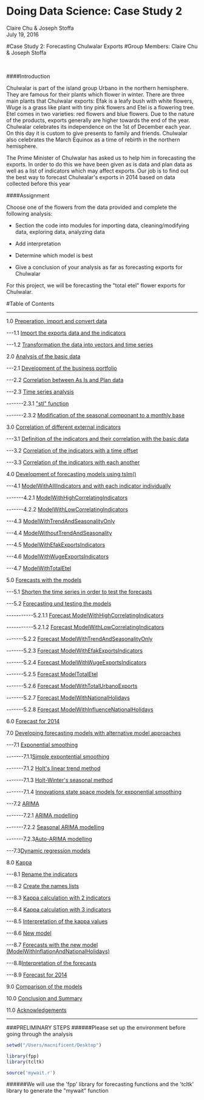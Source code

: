# Doing Data Science: Case Study 2
Claire Chu & Joseph Stoffa  
July 19, 2016  

#Case Study 2: Forecasting Chulwalar Exports
#Group Members: Claire Chu & Joseph Stoffa

<br>

####Introduction

Chulwalar is part of the island group Urbano in the northern hemisphere. They are famous for their plants which flower in winter. There are three main plants that Chulwalar exports: Efak is a leafy bush with white flowers, Wuge is a grass like plant with tiny pink flowers and Etel is a flowering tree. Etel comes in two varieties: red flowers and blue flowers. Due to the nature of the products, exports generally are higher towards the end of the year. Chulwalar celebrates its independence on the 1st of December each year. On this day it is custom to give presents to family and friends. Chulwalar also celebrates the March Equinox as a time of rebirth in the northern hemisphere. 

The Prime Minister of Chulwalar has asked us to help him in forecasting the exports. In order to do this we have been given as is data and plan data as well as a list of indicators which may affect exports. Our job is to find out the best way to forecast Chulwalar's exports in 2014 based on data collected before this year 
<br>

####Assignment

Choose one of the flowers from the data provided and complete the following analysis:

- Section the code into modules for importing data, cleaning/modifying data, exploring data, analyzing data

- Add interpretation

- Determine which model is best

- Give a conclusion of your analysis as far as forecasting exports for Chulwalar

For this project, we will be forecasting the "total etel" flower exports for Chulwalar.

#Table of Contents

****************************
1.0	[Preperation, import and convert data](https://github.com/clairecDS/DoingDataScience_CaseStudy2/blob/master/Analysis/Section1_Prep/Readme.md)

---1.1 [Import the exports data and the indicators](https://github.com/clairecDS/DoingDataScience_CaseStudy2/blob/master/Analysis/Section1_Prep/Readme.md)

---1.2 [Transformation the data into vectors and time series](https://github.com/clairecDS/DoingDataScience_CaseStudy2/blob/master/Analysis/Section1_Prep/Readme.md)

2.0 [Analysis of the basic data](https://github.com/clairecDS/DoingDataScience_CaseStudy2/blob/master/Analysis/Section2_Analysis/readme.md)

---2.1 [Development of the business portfolio](https://github.com/clairecDS/DoingDataScience_CaseStudy2/blob/master/Analysis/Section2_Analysis/readme.md)

---2.2 [Correlation between As Is and Plan data](https://github.com/clairecDS/DoingDataScience_CaseStudy2/blob/master/Analysis/Section2_Analysis/readme.md)

---2.3 [Time series analysis](https://github.com/clairecDS/DoingDataScience_CaseStudy2/blob/master/Analysis/Section2_Analysis/readme.md)

-------2.3.1 ["stl" function](https://github.com/clairecDS/DoingDataScience_CaseStudy2/blob/master/Analysis/Section2_Analysis/readme.md)

-------2.3.2 [Modification of the seasonal componant to a monthly base](https://github.com/clairecDS/DoingDataScience_CaseStudy2/blob/master/Analysis/Section2_Analysis/readme.md)

3.0 [Correlation of different external indicators](https://github.com/clairecDS/DoingDataScience_CaseStudy2/blob/master/Analysis/Section3_Correlation/readme.md)

---3.1 [Definition of the indicators and their correlation with the basic data](https://github.com/clairecDS/DoingDataScience_CaseStudy2/blob/master/Analysis/Section3_Correlation/readme.md)

---3.2 [Correlation of the indicators with a time offset](https://github.com/clairecDS/DoingDataScience_CaseStudy2/blob/master/Analysis/Section3_Correlation/readme.md)

---3.3 [Correlation of the indicators with each another](https://github.com/clairecDS/DoingDataScience_CaseStudy2/blob/master/Analysis/Section3_Correlation/readme.md)

4.0 [Development of forecasting models using tslm()](https://github.com/clairecDS/DoingDataScience_CaseStudy2/blob/master/Analysis/Section3_Correlation/readme.md)

---4.1 [ModelWithAlllIndicators and with each indicator individually](https://github.com/clairecDS/DoingDataScience_CaseStudy2/blob/master/Analysis/Section4_tslm/readme.md)

-------4.2.1 [ModelWithHighCorrelatingIndicators](https://github.com/clairecDS/DoingDataScience_CaseStudy2/blob/master/Analysis/Section4_tslm/readme.md)

-------4.2.2 [ModelWithLowCorrelatingIndicators](https://github.com/clairecDS/DoingDataScience_CaseStudy2/blob/master/Analysis/Section4_tslm/readme.md)

---4.3 [ModelWithTrendAndSeasonalityOnly](https://github.com/clairecDS/DoingDataScience_CaseStudy2/blob/master/Analysis/Section4_tslm/readme.md)

---4.4 [ModelWithoutTrendAndSeasonality](https://github.com/clairecDS/DoingDataScience_CaseStudy2/blob/master/Analysis/Section4_tslm/readme.md)

---4.5 [ModelWithEfakExportsIndicators](https://github.com/clairecDS/DoingDataScience_CaseStudy2/blob/master/Analysis/Section4_tslm/readme.md)

---4.6 [ModelWithWugeExportsIndicators](https://github.com/clairecDS/DoingDataScience_CaseStudy2/blob/master/Analysis/Section4_tslm/readme.md)

---4.7 [ModelWithTotalEtel](https://github.com/clairecDS/DoingDataScience_CaseStudy2/blob/master/Analysis/Section4_tslm/readme.md)

5.0 [Forecasts with the models](https://github.com/clairecDS/DoingDataScience_CaseStudy2/blob/master/Analysis/Section5_Forecast/readme.md)

---5.1 [Shorten the time series in order to test the forecasts](https://github.com/clairecDS/DoingDataScience_CaseStudy2/blob/master/Analysis/Section5_Forecast/readme.md)

---5.2 [Forecasting und testing the models](https://github.com/clairecDS/DoingDataScience_CaseStudy2/blob/master/Analysis/Section5_Forecast/readme.md)

-----------5.2.1.1 [Forecast ModelWithHighCorrelatingIndicators](https://github.com/clairecDS/DoingDataScience_CaseStudy2/blob/master/Analysis/Section5_Forecast/readme.md)

-----------5.2.1.2 [Forecast ModelWithLowCorrelatingIndicators](https://github.com/clairecDS/DoingDataScience_CaseStudy2/blob/master/Analysis/Section5_Forecast/readme.md)

-------5.2.2 [Forecast ModelWithTrendAndSeasonalityOnly](https://github.com/clairecDS/DoingDataScience_CaseStudy2/blob/master/Analysis/Section5_Forecast/readme.md)

-------5.2.3 [Forecast ModelWithEfakExportsIndicators](https://github.com/clairecDS/DoingDataScience_CaseStudy2/blob/master/Analysis/Section5_Forecast/readme.md)

-------5.2.4 [Forecast ModelWithWugeExportsIndicators](https://github.com/clairecDS/DoingDataScience_CaseStudy2/blob/master/Analysis/Section5_Forecast/readme.md)

-------5.2.5 [Forecast ModelTotalEtel](https://github.com/clairecDS/DoingDataScience_CaseStudy2/blob/master/Analysis/Section5_Forecast/readme.md)

-------5.2.6 [Forecast ModelWithTotalUrbanoExports](https://github.com/clairecDS/DoingDataScience_CaseStudy2/blob/master/Analysis/Section5_Forecast/readme.md)

-------5.2.7 [Forecast ModelWithNationalHolidays](https://github.com/clairecDS/DoingDataScience_CaseStudy2/blob/master/Analysis/Section5_Forecast/readme.md)

-------5.2.8 [Forecast ModelWithInfluenceNationalHolidays](https://github.com/clairecDS/DoingDataScience_CaseStudy2/blob/master/Analysis/Section5_Forecast/readme.md)

6.0 [Forecast for 2014](https://github.com/clairecDS/DoingDataScience_CaseStudy2/blob/master/Analysis/Section6_Forecast2014/readme.md)

7.0 [Developing forecasting models with alternative model approaches](https://github.com/clairecDS/DoingDataScience_CaseStudy2/blob/master/Analysis/Section7_AltModel/readme.md)

---7.1 [Exponential smoothing](https://github.com/clairecDS/DoingDataScience_CaseStudy2/blob/master/Analysis/Section7_AltModel/readme.md)

-------7.1.1[Simple expontential smoothing](https://github.com/clairecDS/DoingDataScience_CaseStudy2/blob/master/Analysis/Section7_AltModel/readme.md)

-------7.1.2 [Holt's linear trend method](https://github.com/clairecDS/DoingDataScience_CaseStudy2/blob/master/Analysis/Section7_AltModel/readme.md)

-------7.1.3 [Holt-Winter's seasonal method](https://github.com/clairecDS/DoingDataScience_CaseStudy2/blob/master/Analysis/Section7_AltModel/readme.md)

-------7.1.4 [Innovations state space models for exponential smoothing](https://github.com/clairecDS/DoingDataScience_CaseStudy2/blob/master/Analysis/Section7_AltModel/readme.md)

---7.2 [ARIMA](https://github.com/clairecDS/DoingDataScience_CaseStudy2/blob/master/Analysis/Section7_AltModel/readme.md)

-------7.2.1 [ARIMA modelling](https://github.com/clairecDS/DoingDataScience_CaseStudy2/blob/master/Analysis/Section7_AltModel/readme.md)

-------7.2.2 [Seasonal ARIMA modelling](https://github.com/clairecDS/DoingDataScience_CaseStudy2/blob/master/Analysis/Section7_AltModel/readme.md)

-------7.2.3[Auto-ARIMA modelling](https://github.com/clairecDS/DoingDataScience_CaseStudy2/blob/master/Analysis/Section7_AltModel/readme.md)

---7.3[Dynamic regression models](https://github.com/clairecDS/DoingDataScience_CaseStudy2/blob/master/Analysis/Section7_AltModel/readme.md)

8.0 [Kappa](https://github.com/clairecDS/DoingDataScience_CaseStudy2/blob/master/Analysis/Section8_Kappa/readme.md)

---8.1 [Rename the indicators](https://github.com/clairecDS/DoingDataScience_CaseStudy2/blob/master/Analysis/Section8_Kappa/readme.md)

---8.2 [Create the names lists](https://github.com/clairecDS/DoingDataScience_CaseStudy2/blob/master/Analysis/Section8_Kappa/readme.md)

---8.3 [Kappa calculation with 2 indicators](https://github.com/clairecDS/DoingDataScience_CaseStudy2/blob/master/Analysis/Section8_Kappa/readme.md)

---8.4 [Kappa calculation with 3 indicators](https://github.com/clairecDS/DoingDataScience_CaseStudy2/blob/master/Analysis/Section8_Kappa/readme.md)

---8.5 [Interpretation of the kappa values](https://github.com/clairecDS/DoingDataScience_CaseStudy2/blob/master/Analysis/Section8_Kappa/readme.md)

---8.6 [New model](https://github.com/clairecDS/DoingDataScience_CaseStudy2/blob/master/Analysis/Section8_Kappa/readme.md)

---8.7 [Forecasts with the new model (ModelWithInflationAndNationalHolidays)](https://github.com/clairecDS/DoingDataScience_CaseStudy2/blob/master/Analysis/Section8_Kappa/readme.md)

---8.8[Interpretation of the forecasts](https://github.com/clairecDS/DoingDataScience_CaseStudy2/blob/master/Analysis/Section8_Kappa/readme.md)

---8.9 [Forecast for 2014](https://github.com/clairecDS/DoingDataScience_CaseStudy2/blob/master/Analysis/Section8_Kappa/readme.md)

9.0 [Comparison of the models](https://github.com/clairecDS/DoingDataScience_CaseStudy2/blob/master/Analysis/Section9_ModelComparison/readme.md)
                                                     

10.0 [Conclusion and Summary](https://github.com/clairecDS/DoingDataScience_CaseStudy2/blob/master/Analysis/Section10_Conclusion/readme.md)

11.0 [Acknowledgements](https://github.com/clairecDS/DoingDataScience_CaseStudy2/blob/master/Analysis/Section11_Acknowledgements/readme.md)

****************************
<div id='id-section1'/>
###PRELIMINARY STEPS
######Please set up the environment before going through the analysis

```r
setwd("/Users/macnificent/Desktop")

library(fpp)
library(tcltk)

source('mywait.r')
```

######We will use the 'fpp' library for forecasting functions and the 'tcltk' library to generate the "mywait" function
